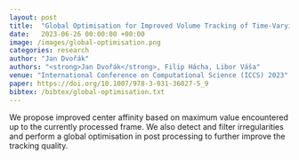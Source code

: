 ```yaml
---
layout: post
title:  "Global Optimisation for Improved Volume Tracking of Time-Varying Meshes"
date:   2023-06-26 00:00:00 +00:00
image: /images/global-optimisation.png
categories: research
author: "Jan Dvořák"
authors: "<strong>Jan Dvořák</strong>, Filip Hácha, Libor Váša"
venue: "International Conference on Computational Science (ICCS) 2023"
paper: https://doi.org/10.1007/978-3-031-36027-5_9
bibtex: /bibtex/global-optimisation.txt
---
```

We propose improved center affinity based on maximum value encountered up to the currently processed frame. We also detect and filter  irregularities and perform a global optimisation in post processing to further improve the tracking quality.